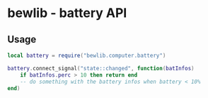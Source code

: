 # bewlib - battery API

## Usage

```lua
local battery = require("bewlib.computer.battery")

battery.connect_signal("state::changed", function(batInfos)
	if batInfos.perc > 10 then return end
	-- do something with the battery infos when battery < 10%
end)
```
